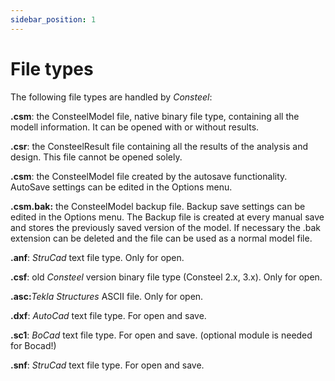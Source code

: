 ```yaml
---
sidebar_position: 1
---
```

# File types

The following file types are handled by _Consteel_:

<!-- /wp:paragraph -->

<!-- wp:paragraph -->

**.csm**: the ConsteelModel file, native binary file type, containing all the modell information. It can be opened with or without results.

<!-- /wp:paragraph -->

<!-- wp:paragraph -->

**.csr**: the ConsteelResult file containing all the results of the analysis and design. This file cannot be opened solely.

<!-- /wp:paragraph -->

<!-- wp:paragraph -->

**.csm**: the ConsteelModel file created by the autosave functionality. AutoSave settings can be edited in the Options menu.

<!-- /wp:paragraph -->

<!-- wp:paragraph -->

**.csm.bak:** the ConsteelModel backup file. Backup save settings can be edited in the Options menu. The Backup file is created at every manual save and stores the previously saved version of the model. If necessary the .bak extension can be deleted and the file can be used as a normal model file.

<!-- /wp:paragraph -->

<!-- wp:paragraph -->

**.anf**: _StruCad_ text file type. Only for open.

<!-- /wp:paragraph -->

<!-- wp:paragraph -->

**.csf**: old _Consteel_ version binary file type (Consteel 2.x, 3.x). Only for open.

<!-- /wp:paragraph -->

<!-- wp:paragraph -->

**.asc:**_Tekla Structures_ ASCII file. Only for open.

<!-- /wp:paragraph -->

<!-- wp:paragraph -->

**.dxf**: _AutoCad_ text file type. For open and save.

<!-- /wp:paragraph -->

<!-- wp:paragraph -->

**.sc1**: _BoCad_ text file type. For open and save. (optional module is needed for Bocad!)

<!-- /wp:paragraph -->

<!-- wp:paragraph -->

**.snf**: _StruCad_ text file type. For open and save.

<!-- /wp:paragraph -->
